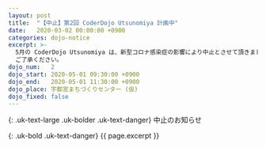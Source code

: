 ```yaml
---
layout: post
title:  "【中止】第2回 CoderDojo Utsunomiya 計画中"
date:   2020-03-02 00:00:00 +0900
categories: dojo-notice
excerpt: >-
  5月の CoderDojo Utsunomiya は、新型コロナ感染症の影響により中止とさせて頂きました。
  ご了承ください。
dojo_num:   2
dojo_start: 2020-05-01 09:30:00 +0900
dojo_end:   2020-05-01 11:30:00 +0900
dojo_place: 宇都宮まちづくりセンター (仮)
dojo_fixed: false
---
```


<div markdown="1" class="uk-card uk-card-default uk-card-body">

 {: .uk-text-large .uk-bolder .uk-text-danger}
中止のお知らせ

 {: .uk-bold .uk-text-danger}
 {{ page.excerpt }}

</div>
